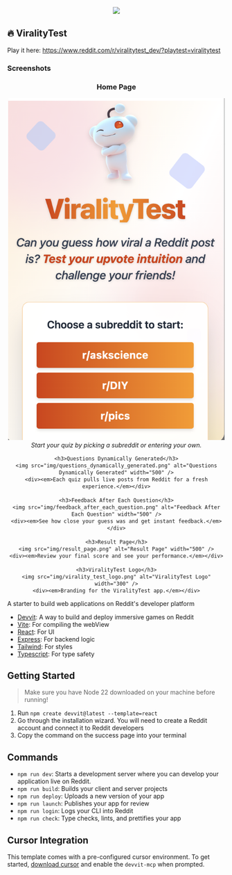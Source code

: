 <p align='center'>
    <img src="https://i.ibb.co/5XzJr3Yf/virality-test-logo.png"/>
</p>


🔥 ViralityTest
---


Play it here: https://www.reddit.com/r/viralitytest_dev/?playtest=viralitytest

### Screenshots



<div align="center">
	<h3>Home Page</h3>
	<img src="img/home_page.png" alt="Home Page" width="500" />
	<div><em>Start your quiz by picking a subreddit or entering your own.</em></div>

	<h3>Questions Dynamically Generated</h3>
	<img src="img/questions_dynamically_generated.png" alt="Questions Dynamically Generated" width="500" />
	<div><em>Each quiz pulls live posts from Reddit for a fresh experience.</em></div>

	<h3>Feedback After Each Question</h3>
	<img src="img/feedback_after_each_question.png" alt="Feedback After Each Question" width="500" />
	<div><em>See how close your guess was and get instant feedback.</em></div>

	<h3>Result Page</h3>
	<img src="img/result_page.png" alt="Result Page" width="500" />
	<div><em>Review your final score and see your performance.</em></div>

	<h3>ViralityTest Logo</h3>
	<img src="img/virality_test_logo.png" alt="ViralityTest Logo" width="300" />
	<div><em>Branding for the ViralityTest app.</em></div>
</div>

A starter to build web applications on Reddit's developer platform

- [Devvit](https://developers.reddit.com/): A way to build and deploy immersive games on Reddit
- [Vite](https://vite.dev/): For compiling the webView
- [React](https://react.dev/): For UI
- [Express](https://expressjs.com/): For backend logic
- [Tailwind](https://tailwindcss.com/): For styles
- [Typescript](https://www.typescriptlang.org/): For type safety

## Getting Started

> Make sure you have Node 22 downloaded on your machine before running!

1. Run `npm create devvit@latest --template=react`
2. Go through the installation wizard. You will need to create a Reddit account and connect it to Reddit developers
3. Copy the command on the success page into your terminal

## Commands

- `npm run dev`: Starts a development server where you can develop your application live on Reddit.
- `npm run build`: Builds your client and server projects
- `npm run deploy`: Uploads a new version of your app
- `npm run launch`: Publishes your app for review
- `npm run login`: Logs your CLI into Reddit
- `npm run check`: Type checks, lints, and prettifies your app

## Cursor Integration

This template comes with a pre-configured cursor environment. To get started, [download cursor](https://www.cursor.com/downloads) and enable the `devvit-mcp` when prompted.
